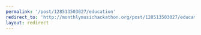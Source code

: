 ```yaml
---
permalink: '/post/128513503027/education'
redirect_to: 'http://monthlymusichackathon.org/post/128513503027/education'
layout: redirect
---
```

